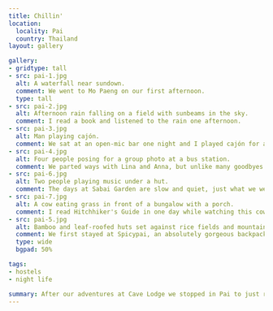 ```yaml
---
title: Chillin'
location:
  locality: Pai
  country: Thailand
layout: gallery

gallery:
- gridtype: tall
- src: pai-1.jpg
  alt: A waterfall near sundown.
  comment: We went to Mo Paeng on our first afternoon.
  type: tall
- src: pai-2.jpg
  alt: Afternoon rain falling on a field with sunbeams in the sky.
  comment: I read a book and listened to the rain one afternoon.
- src: pai-3.jpg
  alt: Man playing cajón.
  comment: We sat at an open-mic bar one night and I played cajón for a few songs.
- src: pai-4.jpg
  alt: Four people posing for a group photo at a bus station.
  comment: We parted ways with Lina and Anna, but unlike many goodbyes we know where to find them when we return to Germany.
- src: pai-6.jpg
  alt: Two people playing music under a hut.
  comment: The days at Sabai Garden are slow and quiet, just what we were looking for.
- src: pai-7.jpg
  alt: A cow eating grass in front of a bungalow with a porch.
  comment: I read Hitchhiker's Guide in one day while watching this cow eat its way out of this field in front of our bungalow at Sabai Garden.
- src: pai-5.jpg
  alt: Bamboo and leaf-roofed huts set against rice fields and mountains in the background.
  comment: We first stayed at Spicypai, an absolutely gorgeous backpackers' hostel. It was unfortunately a bit too party-town for us at the time so we moved on quickly.
  type: wide
  bgpad: 50%

tags:
- hostels
- night life

summary: After our adventures at Cave Lodge we stopped in Pai to just relax a bit. It's a small town with bustling tourism and a great vibe.
---
```

